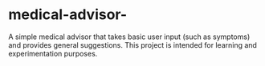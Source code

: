 # medical-advisor-
A simple medical advisor that takes basic user input (such as symptoms) and provides general suggestions. This project is intended for learning and experimentation purposes.
